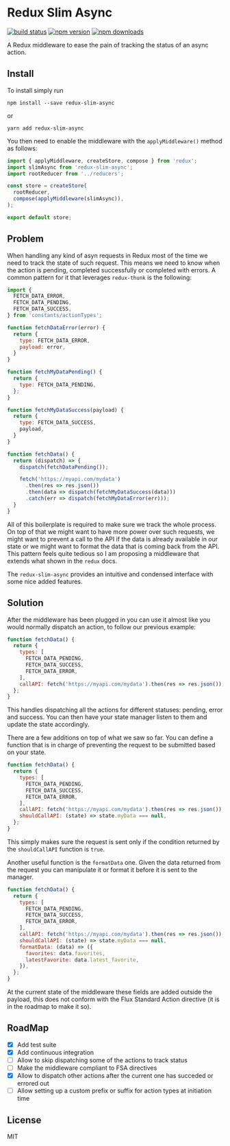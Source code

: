 # Redux Slim Async
[![build status](https://circleci.com/gh/Gabri3l/redux-slim-async.svg?style=shield&circle-token=:circle-token)](https://circleci.com/gh/Gabri3l/redux-slim-async)
[![npm version](https://img.shields.io/npm/v/redux-slim-async.svg?style=flat-square)](https://www.npmjs.com/package/redux-slim-async)
[![npm downloads](https://img.shields.io/npm/dm/redux-slim-async.svg?style=flat-square)](https://www.npmjs.com/package/redux-slim-async)

A Redux middleware to ease the pain of tracking the status of an async action.

## Install

To install simply run

`npm install --save redux-slim-async`

or

`yarn add redux-slim-async`

You then need to enable the middleware with the `applyMiddleware()` method as follows:

```js
import { applyMiddleware, createStore, compose } from 'redux';
import slimAsync from 'redux-slim-async';
import rootReducer from '../reducers';

const store = createStore(
  rootReducer,
  compose(applyMiddleware(slimAsync)),
);

export default store;
```

## Problem

When handling any kind of asyn requests in Redux most of the time we need to track the state of such request. This means we need to know when the action is pending, completed successfully or completed with errors. A common pattern for it that leverages `redux-thunk` is the following:

```js
import {
  FETCH_DATA_ERROR,
  FETCH_DATA_PENDING,
  FETCH_DATA_SUCCESS,
} from 'constants/actionTypes';

function fetchDataError(error) {
  return {
    type: FETCH_DATA_ERROR,
    payload: error,
  }
}

function fetchMyDataPending() {
  return {
    type: FETCH_DATA_PENDING,
  };
}

function fetchMyDataSuccess(payload) {
  return {
    type: FETCH_DATA_SUCCESS,
    payload,
  }
}

function fetchData() {
  return (dispatch) => {
    dispatch(fetchDataPending());

    fetch('https://myapi.com/mydata')
      .then(res => res.json())
      .then(data => dispatch(fetchMyDataSuccess(data)))
      .catch(err => dispatch(fetchMyDataError(err)));
  }
}

```

All of this boilerplate is required to make sure we track the whole process. On top of that we might want to have more power over such requests, we might want to prevent a call to the API if the data is already available in our state or we might want to format the data that is coming back from the API. This pattern feels quite tedious so I am proposing a middleware that extends what shown in the `redux` docs.

The `redux-slim-async` provides an intuitive and condensed interface with some nice added features.

## Solution

After the middleware has been plugged in you can use it almost like you would normally dispatch an action, to follow our previous example:

```js
function fetchData() {
  return {
    types: [
      FETCH_DATA_PENDING,
      FETCH_DATA_SUCCESS,
      FETCH_DATA_ERROR,
    ],
    callAPI: fetch('https://myapi.com/mydata').then(res => res.json()),
  };
}
```

This handles dispatching all the actions for different statuses: pending, error and success. You can then have your state manager listen to them and update the state accordingly.

There are a few additions on top of what we saw so far. You can define a function that is in charge of preventing the request to be submitted based on your state.

```js
function fetchData() {
  return {
    types: [
      FETCH_DATA_PENDING,
      FETCH_DATA_SUCCESS,
      FETCH_DATA_ERROR,
    ],
    callAPI: fetch('https://myapi.com/mydata').then(res => res.json()),
    shouldCallAPI: (state) => state.myData === null,
  };
}
```

This simply makes sure the request is sent only if the condition returned by the `shouldCallAPI` function is `true`.

Another useful function is the `formatData` one. Given the data returned from the request you can manipulate it or format it before it is sent to the manager.

```js
function fetchData() {
  return {
    types: [
      FETCH_DATA_PENDING,
      FETCH_DATA_SUCCESS,
      FETCH_DATA_ERROR,
    ],
    callAPI: fetch('https://myapi.com/mydata').then(res => res.json()),
    shouldCallAPI: (state) => state.myData === null,
    formatData: (data) => ({
      favorites: data.favorites,
      latestFavorite: data.latest_favorite,
    }),
  };
}
```

At the current state of the middleware these fields are added outside the payload, this does not conform with the Flux Standard Action directive (it is in the roadmap to make it so).

## RoadMap

- [x] Add test suite
- [x] Add continuous integration
- [ ] Allow to skip dispatching some of the actions to track status
- [ ] Make the middleware compliant to FSA directives
- [x] Allow to dispatch other actions after the current one has succeded or errored out
- [ ] Allow setting up a custom prefix or suffix for action types at initiation time

## License

MIT
